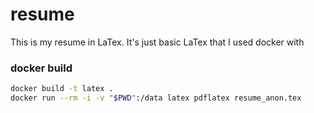 # resume
This is my resume in LaTex. It's just basic LaTex that I used docker with

### docker build

```sh
docker build -t latex .
docker run --rm -i -v "$PWD":/data latex pdflatex resume_anon.tex
```

